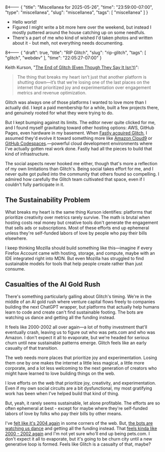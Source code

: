 8<--- { "title": "Miscellanea for 2025-05-26", "time": "23:59:00-07:00", "type": "miscellanea", "slug": "miscellanea", "tags": [ "miscellanea" ] }

- Hello world!
- Figured I might write a bit more here over the weekend, but instead I mostly puttered around the house catching up on some needfuls.
- There's a part of me who kind of wished I'd taken photos and written about it - but meh, not everything needs documenting.

8<--- { "draft": true, "title": "RIP Glitch", "slug": "rip-glitch", "tags": [ "glitch", "webdev" ], "time": "22:05:27-07:00" }

Keith Kurson, "[The End of Glitch (Even Though They Say It Isn't)](https://blog.keith.is/blog/the-end-of-glitch-even-though-they-say-it-isnt/)":

> The thing that breaks my heart isn’t just that another platform is shutting down—it’s that we’re losing one of the last places on the internet that prioritized joy and experimentation over engagement metrics and revenue optimization.

Glitch was always one of those platforms I wanted to love more than I actually did. I kept a paid membership for a while, built a few projects there, and genuinely rooted for what they were trying to do. 

But I kept bumping against its limits. The editor never quite clicked for me, and I found myself gravitating toward other hosting options: AWS, GitHub Pages, even hardware in my basement. When [Fastly acquired Glitch](https://www.fastly.com/press/press-releases/fastly-announces-acquisition-of-glitch), I assumed they'd evolve it toward something more like [Amazon Cloud9](https://aws.amazon.com/cloud9/) or [GitHub Codespaces](https://github.com/features/codespaces).—powerful cloud development environments where I've actually gotten real work done. Fastly had all the pieces to build that kind of infrastructure.

The social aspects never hooked me either, though that's more a reflection of my own limitations than Glitch's. Being social takes effort for me, and I never quite got pulled into the community that others found so compelling. I admired how carefully the Glitch team cultivated that space, even if I couldn't fully participate in it.

## The Sustainability Problem
What breaks my heart is the same thing Kurson identifies: platforms that prioritize creativity over metrics rarely survive. The math is brutal when hosting costs real money but creative tools don't generate the engagement that sells ads or subscriptions. Most of these efforts end up ephemeral unless they're self-funded labors of love by people who pay their bills elsewhere.

I keep thinking Mozilla should build something like this—imagine if every Firefox Account came with hosting, storage, and compute, maybe with an IDE integrated right into MDN. But even Mozilla has struggled to find sustainable models for tools that help people create rather than just consume.

## Casualties of the AI Gold Rush
There's something particularly galling about Glitch's timing. We're in the middle of an AI gold rush where venture capital flows freely to companies building the next ChatGPT wrapper, but platforms that actually help humans learn to code and create can't find sustainable footing. The bots are watching us dance and getting all the funding instead.

It feels like 2000-2002 all over again—a lot of frothy investment that'll eventually crash, leaving us to figure out who was pets.com and who was Amazon. I don't expect it all to evaporate, but we're headed for serious churn until new sustainable patterns emerge. Glitch feels like an early casualty of that transition.

The web needs more places that prioritize joy and experimentation. Losing them one by one makes the internet a little less magical, a little more corporate, and a lot less welcoming to the next generation of creators who might have learned to love building things on the web.


I love efforts on the web that prioritize joy, creativity, and experimentation. Even if my own social circuits are a bit dysfunctional, my most gratifying work has been when I've helped build that kind of thing. 

But, yeah, it rarely seems sustainable, let alone profitable. The efforts are so often ephemeral at best - except for maybe where they're self-funded labors of love by folks who pay their bills by other means. 

I've [felt like it's 2004 again](https://www.anildash.com/2024/10/15/its-2004-again/) in some corners of the web. But, [the bots are watching us dance](https://blog.lmorchard.com/2024/03/11/dance-for-the-bots/index.html) and getting all the funding instead. That [feels kinda like 2000 - 2002 again](https://skooloflife.medium.com/99-of-ai-startups-will-be-dead-by-2026-heres-why-bfc974edd968) and I'm not yet sure who'll end up being pets.com. I don't expect it all to evaporate, but it's going to be churn city until a new generative loop is formed. Feels like Glitch is a casualty of that, maybe?
